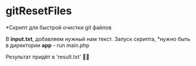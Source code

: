 # gitResetFiles

*Скрипт для быстрой очистки git файлов

В **input.txt**, добавляем нужный нам текст.
Запуск скрипта, *нужно быть в директории **app** - run main.php

Результат придёт в 'result.txt' 👨‍💻
